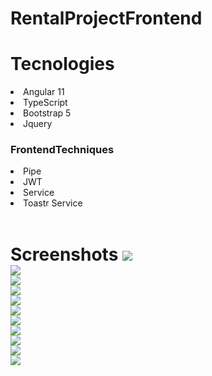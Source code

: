 # RentalProjectFrontend

# Tecnologies
<li> Angular 11</li>
<li> TypeScript </li>
<li> Bootstrap 5 </li>
<li> Jquery </li>
<h3> FrontendTechniques </h3>
<li> Pipe </li>
<li> JWT </li>
<li> Service </li>
<li> Toastr Service</li>
<br>
<h1>Screenshots
<img src="https://github.com/KaganDogann/RentalProject-FrontEnd/blob/master/Görseller/Ekran%20görüntüsü%202022-01-10%20160322.jpg"><br>
<img src="https://github.com/KaganDogann/RentalProject-FrontEnd/blob/master/Görseller/Ekran%20görüntüsü%202022-01-10%20160343.jpg"><br>
<img src="https://github.com/KaganDogann/RentalProject-FrontEnd/blob/master/Görseller/Ekran%20görüntüsü%202022-01-10%20160405.jpg"><br>
<img src="https://github.com/KaganDogann/RentalProject-FrontEnd/blob/master/Görseller/Ekran%20görüntüsü%202022-01-10%20160431.jpg"><br>
<img src="https://github.com/KaganDogann/RentalProject-FrontEnd/blob/master/Görseller/Ekran%20görüntüsü%202022-01-10%20160444.jpg"><br>
<img src="https://github.com/KaganDogann/RentalProject-FrontEnd/blob/master/Görseller/Ekran%20görüntüsü%202022-01-10%20160556.jpg"><br>
<img src="https://github.com/KaganDogann/RentalProject-FrontEnd/blob/master/Görseller/Ekran%20görüntüsü%202022-01-10%20160624.jpg"><br>
<img src="https://github.com/KaganDogann/RentalProject-FrontEnd/blob/master/Görseller/Ekran%20görüntüsü%202022-01-10%20160644.jpg"><br>
<img src="https://github.com/KaganDogann/RentalProject-FrontEnd/blob/master/Görseller/Ekran%20görüntüsü%202022-01-10%20160704.jpg"><br>
<img src="https://github.com/KaganDogann/RentalProject-FrontEnd/blob/master/Görseller/Ekran%20görüntüsü%202022-01-10%20160719.jpg"><br>
<img src="https://github.com/KaganDogann/RentalProject-FrontEnd/blob/master/Görseller/Ekran%20görüntüsü%202022-01-10%20160743.jpg"><br>






